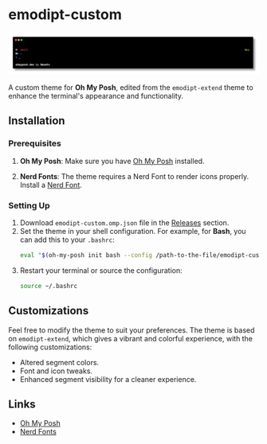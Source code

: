 # emodipt-custom

![Emodipt Custom Theme Screenshot](screenshot1.png)

A custom theme for **Oh My Posh**, edited from the `emodipt-extend` theme to enhance the terminal's appearance and functionality.

## Installation

### Prerequisites
1. **Oh My Posh**: Make sure you have [Oh My Posh](https://github.com/JanDeDobbeleer/oh-my-posh) installed.

2. **Nerd Fonts**: The theme requires a Nerd Font to render icons properly. Install a [Nerd Font](https://www.nerdfonts.com/font-downloads).

### Setting Up
1. Download `emodipt-custom.omp.json` file in the [Releases](https://github.com/kuro1kag3/emodipt-custom/releases) section.
2. Set the theme in your shell configuration. For example, for **Bash**, you can add this to your `.bashrc`:
   ```bash
   eval "$(oh-my-posh init bash --config /path-to-the-file/emodipt-custom.omp.json)"
   ```
3. Restart your terminal or source the configuration:
   ```bash
   source ~/.bashrc
   ```

## Customizations
Feel free to modify the theme to suit your preferences. The theme is based on `emodipt-extend`, which gives a vibrant and colorful experience, with the following customizations:
- Altered segment colors.
- Font and icon tweaks.
- Enhanced segment visibility for a cleaner experience.

## Links
- [Oh My Posh](https://github.com/JanDeDobbeleer/oh-my-posh)
- [Nerd Fonts](https://www.nerdfonts.com/font-downloads)

